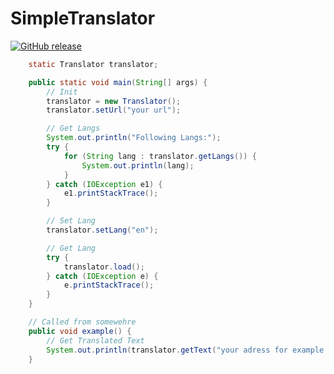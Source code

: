 # SimpleTranslator
[![GitHub release](https://img.shields.io/github/release/xRealNeon/SimpleTranslator.svg)](https://GitHub.com/xRealNeon/SimpleTranslator/releases/)

```Java
	static Translator translator;

	public static void main(String[] args) {
		// Init
		translator = new Translator();
		translator.setUrl("your url");

		// Get Langs
		System.out.println("Following Langs:");
		try {
			for (String lang : translator.getLangs()) {
				System.out.println(lang);
			}
		} catch (IOException e1) {
			e1.printStackTrace();
		}

		// Set Lang
		translator.setLang("en");

		// Get Lang
		try {
			translator.load();
		} catch (IOException e) {
			e.printStackTrace();
		}
	}

	// Called from somewehre
	public void example() {
		// Get Translated Text
		System.out.println(translator.getText("your adress for example: login.failed"));
	}
```
